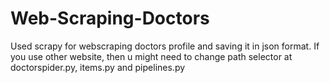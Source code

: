 # Web-Scraping-Doctors
Used scrapy for webscraping doctors profile and saving it in json format. 
If you use other website, then u might need to change path selector at doctorspider.py, items.py and pipelines.py 
